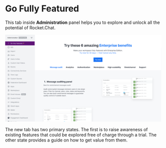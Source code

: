 # Go Fully Featured

This tab inside **Administration** panel helps you to explore and unlock all the potential of Rocket.Chat.

![Go fully featured](../../../.gitbook/assets/GoFullyFeatured.png)

The new tab has two primary states. The first is to raise awareness of existing features that could be explored free of charge through a trial. The other state provides a guide on how to get value from them.
